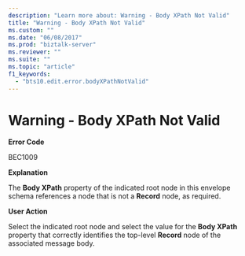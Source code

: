 ```yaml
---
description: "Learn more about: Warning - Body XPath Not Valid"
title: "Warning - Body XPath Not Valid"
ms.custom: ""
ms.date: "06/08/2017"
ms.prod: "biztalk-server"
ms.reviewer: ""
ms.suite: ""
ms.topic: "article"
f1_keywords: 
  - "bts10.edit.error.bodyXPathNotValid"
---
```

# Warning - Body XPath Not Valid
**Error Code**  
  
 BEC1009  
  
 **Explanation**  
  
 The **Body XPath** property of the indicated root node in this envelope schema references a node that is not a **Record** node, as required.  
  
 **User Action**  
  
 Select the indicated root node and select the value for the **Body XPath** property that correctly identifies the top-level **Record** node of the associated message body.
